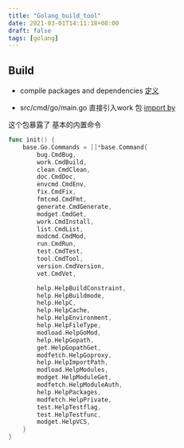 ```yaml
---
title: "Golang_build_tool"
date: 2021-03-01T14:11:18+08:00
draft: false
tags: [golang]
---
```


## Build 
- compile packages and dependencies
 [定义](https://github.com/golang/go/blob/5ff7ec98b7727b3641df25200345b1aa50b6ff35/src/cmd/go/internal/work/build.go#L33)

- src/cmd/go/main.go 直接引入work 包
[import by ](https://github.com/golang/go/blob/5ff7ec98b7727b3641df25200345b1aa50b6ff35/src/cmd/go/main.go)

这个包暴露了 基本的内置命令
```go
func init() {
	base.Go.Commands = []*base.Command{
		bug.CmdBug,
		work.CmdBuild,
		clean.CmdClean,
		doc.CmdDoc,
		envcmd.CmdEnv,
		fix.CmdFix,
		fmtcmd.CmdFmt,
		generate.CmdGenerate,
		modget.CmdGet,
		work.CmdInstall,
		list.CmdList,
		modcmd.CmdMod,
		run.CmdRun,
		test.CmdTest,
		tool.CmdTool,
		version.CmdVersion,
		vet.CmdVet,

		help.HelpBuildConstraint,
		help.HelpBuildmode,
		help.HelpC,
		help.HelpCache,
		help.HelpEnvironment,
		help.HelpFileType,
		modload.HelpGoMod,
		help.HelpGopath,
		get.HelpGopathGet,
		modfetch.HelpGoproxy,
		help.HelpImportPath,
		modload.HelpModules,
		modget.HelpModuleGet,
		modfetch.HelpModuleAuth,
		help.HelpPackages,
		modfetch.HelpPrivate,
		test.HelpTestflag,
		test.HelpTestfunc,
		modget.HelpVCS,
	}
}

```
